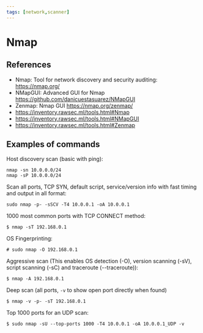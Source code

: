 ```yaml
---
tags: [network,scanner]
---
```

# Nmap

## References

- Nmap: Tool for network discovery and security auditing: https://nmap.org/
- NMapGUI: Advanced GUI for Nmap https://github.com/danicuestasuarez/NMapGUI
- Zenmap: Nmap GUI https://nmap.org/zenmap/
- https://inventory.rawsec.ml/tools.html#Nmap
- https://inventory.rawsec.ml/tools.html#NMapGUI
- https://inventory.rawsec.ml/tools.html#Zenmap

## Examples of commands

Host discovery scan (basic with ping):

```
nmap -sn 10.0.0.0/24
nmap -sP 10.0.0.0/24
```

Scan all ports, TCP SYN, default script, service/version info with fast timing and output in all format:

```
sudo nmap -p- -sSCV -T4 10.0.0.1 -oA 10.0.0.1
```

1000 most common ports with TCP CONNECT method:

```
$ nmap -sT 192.168.0.1
```

OS Fingerprinting:

```
# sudo nmap -O 192.168.0.1
```

Aggressive scan (This enables OS detection (-O), version scanning (-sV), script scanning (-sC) and traceroute (--traceroute)):

```
$ nmap -A 192.168.0.1
```

Deep scan (all ports, `-v` to show open port directly when found)

```
$ nmap -v -p- -sT 192.168.0.1
```

Top 1000 ports for an UDP scan:

```
$ sudo nmap -sU --top-ports 1000 -T4 10.0.0.1 -oA 10.0.0.1_UDP -v
```
